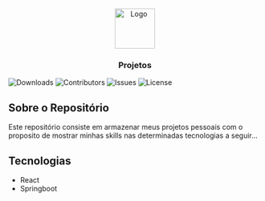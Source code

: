 <br/>
<p align="center">
  <a href="https://github.com/AF2B/Projetos">
    <img src="images/logo.png" alt="Logo" width="80" height="80">
  </a>

  <h3 align="center">Projetos</h3>

</p>

![Downloads](https://img.shields.io/github/downloads/AF2B/Projetos/total) ![Contributors](https://img.shields.io/github/contributors/AF2B/Projetos?color=dark-green) ![Issues](https://img.shields.io/github/issues/AF2B/Projetos) ![License](https://img.shields.io/github/license/AF2B/Projetos) 

## Sobre o Repositório

Este repositório consiste em armazenar meus projetos pessoais com o proposito de mostrar minhas skills
nas determinadas tecnologias a seguir...

## Tecnologias

- React
- Springboot